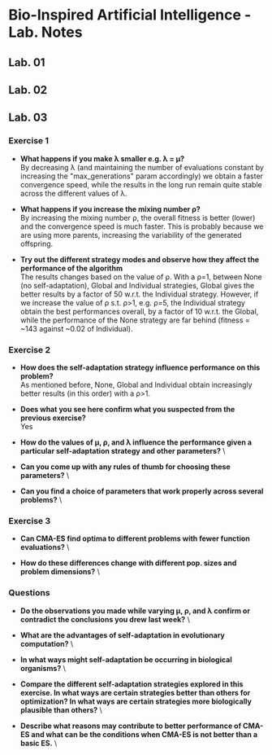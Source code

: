 # Bio-Inspired Artificial Intelligence - Lab. Notes  

## Lab. 01

## Lab. 02

## Lab. 03

### Exercise 1
- **What happens if you make λ smaller e.g. λ = μ?** \
By decreasing λ (and maintaining the number of evaluations constant by increasing the "max_generations" param accordingly) we obtain a faster convergence speed, while the results in the long run remain quite stable across the different values of λ.

- **What happens if you increase the mixing number ρ?** \
By increasing the mixing number ρ, the overall fitness is better (lower) and the convergence speed is much faster. This is probably because we are using more parents, increasing the variability of the generated offspring.

- **Try out the different strategy modes and observe how they affect the performance of the algorithm** \
The results changes based on the value of ρ. With a ρ=1, between None (no self-adaptation), Global and Individual strategies, Global gives the better results by a factor of 50 w.r.t. the Individual strategy. However, if we increase the value of ρ s.t. ρ>1, e.g. ρ=5, the Individual strategy obtain the best performances overall, by a factor of 10 w.r.t. the Global, while the performance of the None strategy are far behind (fitness = ~143 against ~0.02 of Individual). 

### Exercise 2

- **How does the self-adaptation strategy influence performance on this problem?** \
As mentioned before, None, Global and Individual obtain increasingly better results (in this order) with a ρ>1.

- **Does what you see here confirm what you suspected from the previous exercise?** \
Yes

- **How do the values of μ, ρ, and λ influence the performance given a particular self-adaptation strategy and other parameters?** \

- **Can you come up with any rules of thumb for choosing these parameters?** \

- **Can you find a choice of parameters that work properly across several problems?** \

### Exercise 3

- **Can CMA-ES find optima to different problems with fewer function evaluations?** \

- **How do these differences change with different pop. sizes and problem dimensions?** \

### Questions
- **Do the observations you made while varying μ, ρ, and λ confirm or contradict the conclusions you drew last week?** \

- **What are the advantages of self-adaptation in evolutionary computation?** \

- **In what ways might self-adaptation be occurring in biological organisms?** \

- **Compare the different self-adaptation strategies explored in this exercise. In what ways are certain strategies better than others for optimization? In what ways are certain strategies more biologically plausible than others?** \

- **Describe what reasons may contribute to better performance of CMA-ES and what can be the conditions when CMA-ES is not better than a basic ES.** \

